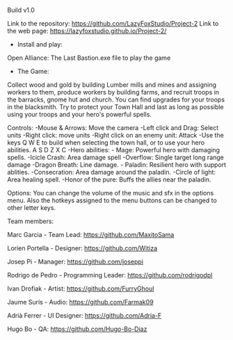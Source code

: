 Build v1.0

Link to the repository: https://github.com/LazyFoxStudio/Project-2
Link to the web page: https://lazyfoxstudio.github.io/Project-2/

- Install and play:

Open Alliance: The Last Bastion.exe file to play the game

- The Game:

Collect wood and gold by building Lumber mills and mines and assigning workers to them, produce workers by building farms, and recruit troops in the barracks, gnome hut and church. 
You can find upgrades for your troops in the blacksmith.
Try to protect your Town Hall and last as long as possible using your troops and your hero's powerful spells. 

Controls:
-Mouse & Arrows: Move the camera
-Left click and Drag: Select units
-Right click: move units
-Right click on an enemy unit: Attack
-Use the keys 	Q W E to build when selecting the town hall, or to use your hero abilities.
		A S D
		Z X C
-Hero abilities:
	- Mage: Powerful hero with damaging spells.
		-Icicle Crash: Area damage spell
		-Overflow: Single target long range damage
		-Dragon Breath: Line damage.
	- Paladin: Resilient hero with support ablities.
		-Consecration: Area damage around the paladin.
		-Circle of light: Area healing spell.
		-Honor of the pure: Buffs the allies near the paladin.


Options:
You can change the volume of the music and sfx in the options menu. Also the hotkeys assigned to the menu buttons can be changed to other letter keys.

Team members:

Marc Garcia - Team Lead: https://github.com/MaxitoSama

Lorien Portella - Designer: https://github.com/Witiza

Josep Pi - Manager: https://github.com/joseppi

Rodrigo de Pedro - Programming Leader: https://github.com/rodrigodpl

Ivan Drofiak - Artist: https://github.com/FurryGhoul

Jaume Surís - Audio: https://github.com/Farmak09

Adrià Ferrer - UI Designer: https://github.com/Adria-F

Hugo Bo - QA: https://github.com/Hugo-Bo-Diaz